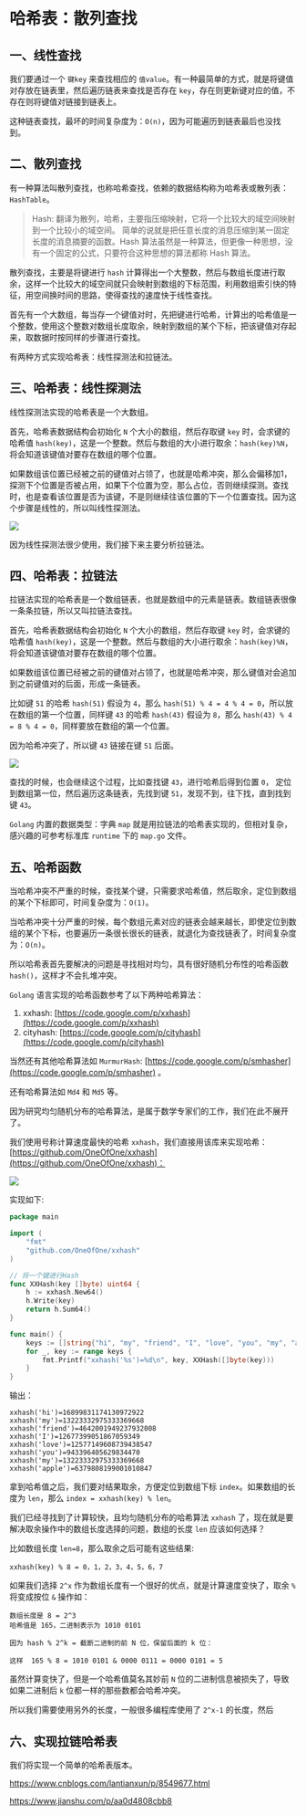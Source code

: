 # 哈希表：散列查找

## 一、线性查找

我们要通过一个 `键key` 来查找相应的 `值value`。有一种最简单的方式，就是将键值对存放在链表里，然后遍历链表来查找是否存在 `key`，存在则更新键对应的值，不存在则将键值对链接到链表上。

这种链表查找，最坏的时间复杂度为：`O(n)`，因为可能遍历到链表最后也没找到。

## 二、散列查找

有一种算法叫散列查找，也称哈希查找，依赖的数据结构称为哈希表或散列表：`HashTable`。

> Hash: 翻译为散列，哈希，主要指压缩映射，它将一个比较大的域空间映射到一个比较小的域空间。
>简单的说就是把任意长度的消息压缩到某一固定长度的消息摘要的函数。Hash 算法虽然是一种算法，但更像一种思想，没有一个固定的公式，只要符合这种思想的算法都称 Hash 算法。

散列查找，主要是将键进行 `hash` 计算得出一个大整数，然后与数组长度进行取余，这样一个比较大的域空间就只会映射到数组的下标范围，利用数组索引快的特征，用空间换时间的思路，使得查找的速度快于线性查找。

首先有一个大数组，每当存一个键值对时，先把键进行哈希，计算出的哈希值是一个整数，使用这个整数对数组长度取余，映射到数组的某个下标，把该键值对存起来，取数据时按同样的步骤进行查找。

有两种方式实现哈希表：线性探测法和拉链法。

## 三、哈希表：线性探测法

线性探测法实现的哈希表是一个大数组。

首先，哈希表数据结构会初始化 `N` 个大小的数组，然后存取键 `key` 时，会求键的哈希值 `hash(key)`，这是一个整数。然后与数组的大小进行取余：`hash(key)%N`，将会知道该键值对要存在数组的哪个位置。

如果数组该位置已经被之前的键值对占领了，也就是哈希冲突，那么会偏移加1，探测下个位置是否被占用，如果下个位置为空，那么占位，否则继续探测。查找时，也是查看该位置是否为该键，不是则继续往该位置的下一个位置查找。因为这个步骤是线性的，所以叫线性探测法。

![](../../picture/hash_table2.png)

因为线性探测法很少使用，我们接下来主要分析拉链法。

## 四、哈希表：拉链法

拉链法实现的哈希表是一个数组链表，也就是数组中的元素是链表。数组链表很像一条条拉链，所以又叫拉链法查找。

首先，哈希表数据结构会初始化 `N` 个大小的数组，然后存取键 `key` 时，会求键的哈希值 `hash(key)`，这是一个整数。然后与数组的大小进行取余：`hash(key)%N`，将会知道该键值对要存在数组的哪个位置。

如果数组该位置已经被之前的键值对占领了，也就是哈希冲突，那么键值对会追加到之前键值对的后面，形成一条链表。

比如键 `51` 的哈希 `hash(51)` 假设为 `4`，那么 `hash(51) % 4 = 4 % 4 = 0`，所以放在数组的第一个位置，同样键 `43` 的哈希 `hash(43)` 假设为 `8`，那么 `hash(43) % 4 = 8 % 4 = 0`，同样要放在数组的第一个位置。

因为哈希冲突了，所以键 `43` 链接在键 `51` 后面。

![](../../picture/hash_table.png)

查找的时候，也会继续这个过程，比如查找键 `43`，进行哈希后得到位置 `0`， 定位到数组第一位，然后遍历这条链表，先找到键 `51`，发现不到，往下找，直到找到键 `43`。

`Golang` 内置的数据类型：字典 `map` 就是用拉链法的哈希表实现的，但相对复杂，感兴趣的可参考标准库 `runtime` 下的 `map.go` 文件。

## 五、哈希函数

当哈希冲突不严重的时候，查找某个键，只需要求哈希值，然后取余，定位到数组的某个下标即可，时间复杂度为：`O(1)`。

当哈希冲突十分严重的时候，每个数组元素对应的链表会越来越长，即使定位到数组的某个下标，也要遍历一条很长很长的链表，就退化为查找链表了，时间复杂度为：`O(n)`。

所以哈希表首先要解决的问题是寻找相对均匀，具有很好随机分布性的哈希函数 `hash()`，这样才不会扎堆冲突。

`Golang` 语言实现的哈希函数参考了以下两种哈希算法：

1. xxhash:  [https://code.google.com/p/xxhash](https://code.google.com/p/xxhash)
2. cityhash: [https://code.google.com/p/cityhash](https://code.google.com/p/cityhash)

当然还有其他哈希算法如 `MurmurHash`: [https://code.google.com/p/smhasher](https://code.google.com/p/smhasher) 。

还有哈希算法如 `Md4` 和 `Md5` 等。

因为研究均匀随机分布的哈希算法，是属于数学专家们的工作，我们在此不展开了。

我们使用号称计算速度最快的哈希 `xxhash`，我们直接用该库来实现哈希：[https://github.com/OneOfOne/xxhash](https://github.com/OneOfOne/xxhash)：

![](../../picture/hash_speed.png)

实现如下:

```go
package main

import (
	"fmt"
	"github.com/OneOfOne/xxhash"
)

// 将一个键进行Hash
func XXHash(key []byte) uint64 {
	h := xxhash.New64()
	h.Write(key)
	return h.Sum64()
}

func main() {
	keys := []string{"hi", "my", "friend", "I", "love", "you", "my", "apple"}
	for _, key := range keys {
		fmt.Printf("xxhash('%s')=%d\n", key, XXHash([]byte(key)))
	}
}

```

输出：

```
xxhash('hi')=16899831174130972922
xxhash('my')=13223332975333369668
xxhash('friend')=4642001949237932008
xxhash('I')=12677399051867059349
xxhash('love')=12577149608739438547
xxhash('you')=943396405629834470
xxhash('my')=13223332975333369668
xxhash('apple')=6379808199001010847

```

拿到哈希值之后，我们要对结果取余，方便定位到数组下标 `index`。如果数组的长度为 `len`，那么 `index = xxhash(key) % len`。

我们已经寻找到了计算较快，且均匀随机分布的哈希算法 `xxhash` 了，现在就是要解决取余操作中的数组长度选择的问题，数组的长度 `len` 应该如何选择？

比如数组长度 `len=8`，那么取余之后可能有这些结果:

```
xxhash(key) % 8 = 0，1，2，3，4，5，6，7
```

如果我们选择 `2^x` 作为数组长度有一个很好的优点，就是计算速度变快了，取余 `%` 将变成按位 `&` 操作如：

```
数组长度是 8 = 2^3
哈希值是 165，二进制表示为 1010 0101

因为 hash % 2^k = 截断二进制的前 N 位，保留后面的 k 位：

这样  165 % 8 = 1010 0101 & 0000 0111 = 0000 0101 = 5
```

虽然计算变快了，但是一个哈希值莫名其妙前 `N` 位的二进制信息被损失了，导致如果二进制后 `k` 位都一样的那些数都会哈希冲突。

所以我们需要使用另外的长度，一般很多编程库使用了 `2^x-1` 的长度，然后





## 六、实现拉链哈希表








我们将实现一个简单的哈希表版本。





https://www.cnblogs.com/lantianxun/p/8549677.html

https://www.jianshu.com/p/aa0d4808cbb8